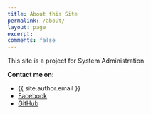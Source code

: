 ```yaml
---
title: About this Site
permalink: /about/
layout: page
excerpt: 
comments: false
---
```

This site is a project for System Administration 

**Contact me on:**

- {{ site.author.email }}
- [Facebook](facebook.com/elainperol)
- [GitHub](https://github.com/eperol-tip)